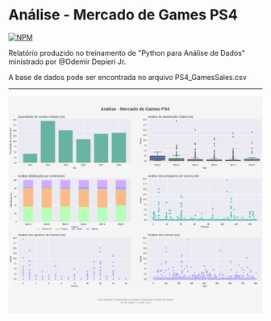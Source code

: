 # Análise - Mercado de Games PS4

[![NPM](https://img.shields.io/github/license/tvlemes/analise-mercado-games-ps4/blob/main/LICENSE)](https://github.com/tvlemes/analise-mercado-games-ps4/blob/main/LICENSE)

Relatório produzido no treinamento de "Python para Análise de Dados" ministrado por @Odemir Depieri Jr.

A base de dados pode ser encontrada no arquivo PS4_GamesSales.csv

<hr>

![](/image/grafico.png)
